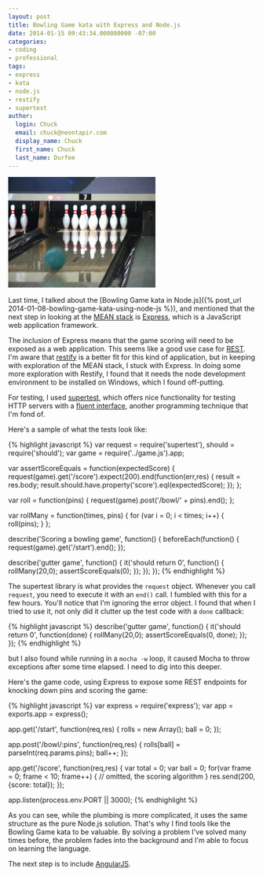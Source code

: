 ```yaml
---
layout: post
title: Bowling Game kata with Express and Node.js
date: 2014-01-15 09:43:34.000000000 -07:00
categories:
- coding
- professional
tags:
- express
- kata
- node.js
- restify
- supertest
author:
  login: Chuck
  email: chuck@neontapir.com
  display_name: Chuck
  first_name: Chuck
  last_name: Durfee
---
```

<img src="/assets/bowling-300x225.jpg"/>

Last time, I talked about the [Bowling Game kata in Node.js]({% post_url 2014-01-08-bowling-game-kata-using-node-js %}), and mentioned that the next step in looking at the [MEAN stack](http://www.mean.io/) is [Express](http://expressjs.com/), which is a JavaScript web application framework.

The inclusion of Express means that the game scoring will need to be exposed as a web application. This seems like a good use case for [REST](http://en.wikipedia.org/wiki/Representational_state_transfer). I'm aware that [restify](http://mcavage.me/node-restify/) is a better fit for this kind of application, but in keeping with exploration of the MEAN stack, I stuck with Express. In doing some more exploration with Restify, I found that it needs the node development environment to be installed on Windows, which I found off-putting.

For testing, I used [supertest](https://github.com/visionmedia/supertest‎), which offers nice functionality for testing HTTP servers with a [fluent interface](http://en.wikipedia.org/wiki/Fluent_interface), another programming technique that I'm fond of.

Here's a sample of what the tests look like:

{% highlight javascript %}
 var request = require('supertest'),
 should = require('should');
 var game = require('../game.js').app;

var assertScoreEquals = function(expectedScore) {
 request(game).get('/score').expect(200).end(function(err,res) {
 result = res.body;
 result.should.have.property('score').eql(expectedScore);
 });
 };

var roll = function(pins) {
 request(game).post('/bowl/' + pins).end();
 };

var rollMany = function(times, pins) {
 for (var i = 0; i < times; i++) {
 roll(pins);
 }
 };

describe('Scoring a bowling game', function() {
 beforeEach(function() {
 request(game).get('/start').end();
 });

describe('gutter game', function() {
 it('should return 0', function() {
 rollMany(20,0);
 assertScoreEquals(0);
 });
 });
 });
 {% endhighlight %}

The supertest library is what provides the `request` object. Whenever you call `request`, you need to execute it with an `end()` call. I fumbled with this for a few hours. You'll notice that I'm ignoring the error object. I found that when I tried to use it, not only did it clutter up the test code with a `done` callback:

{% highlight javascript %}
 describe('gutter game', function() {
 it('should return 0', function(done) {
 rollMany(20,0);
 assertScoreEquals(0, done);
 });
 });
 {% endhighlight %}

but I also found while running in a `mocha -w` loop, it caused Mocha to throw exceptions after some time elapsed. I need to dig into this deeper.

Here's the game code, using Express to expose some REST endpoints for knocking down pins and scoring the game:

{% highlight javascript %}
 var express = require('express');
 var app = exports.app = express();

app.get('/start', function(req,res) {
 rolls = new Array();
 ball = 0;
 });

app.post('/bowl/:pins', function(req,res) {
 rolls[ball] = parseInt(req.params.pins);
 ball++;
 });

app.get('/score', function(req,res) {
 var total = 0;
 var ball = 0;
 for(var frame = 0; frame < 10; frame++) {
 // omitted, the scoring algorithm
 }
 res.send(200, {score: total});
 });

app.listen(process.env.PORT || 3000);
 {% endhighlight %}

As you can see, while the plumbing is more complicated, it uses the same structure as the pure Node.js solution. That's why I find tools like the Bowling Game kata to be valuable. By solving a problem I've solved many times before, the problem fades into the background and I'm able to focus on learning the language.

The next step is to include [AngularJS](http://angularjs.org).
